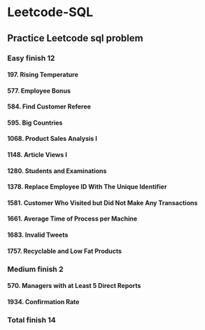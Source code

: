 # Leetcode-SQL
## Practice Leetcode sql problem

### Easy finish 12

#### 197. Rising Temperature
#### 577. Employee Bonus
#### 584. Find Customer Referee
#### 595. Big Countries
#### 1068. Product Sales Analysis I
#### 1148. Article Views I
#### 1280. Students and Examinations
#### 1378. Replace Employee ID With The Unique Identifier
#### 1581. Customer Who Visited but Did Not Make Any Transactions
#### 1661. Average Time of Process per Machine
#### 1683. Invalid Tweets
#### 1757. Recyclable and Low Fat Products


### Medium finish 2

#### 570. Managers with at Least 5 Direct Reports
#### 1934. Confirmation Rate


### Total finish 14

